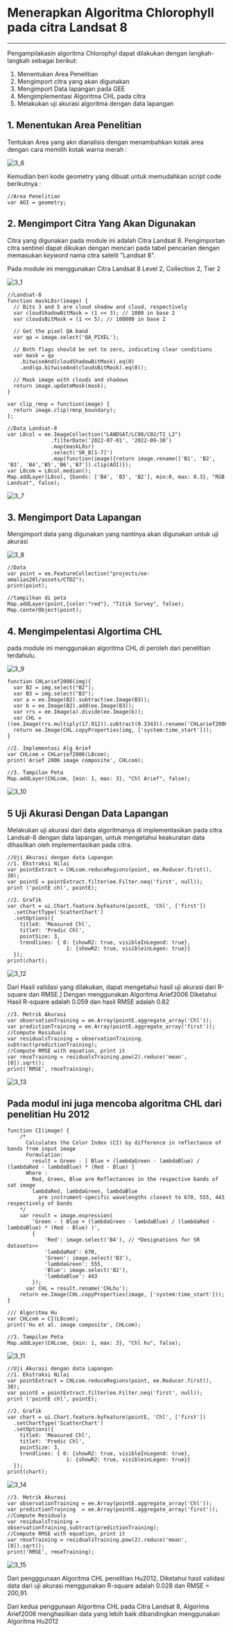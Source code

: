 # Menerapkan Algoritma Chlorophyll pada citra  Landsat 8
---
Pengampilakasin algoritma Chlorophyl dapat dilakukan dengan langkah-langkah sebagai berikut:
1. Menentukan Area Penelitian
2. Mengimport citra yang akan digunakan
3. Mengimport Data lapangan pada GEE
4. Mengimplementasi Algoritma CHL pada citra
5. Melakukan uji akurasi algoritma dengan data lapangan

## 1. Menentukan Area Penelitian
Tentukan Area yang akn dianalisis dengan menambahkan kotak area dengan cara memilih kotak warna merah :

![3_6](https://github.com/manessa-md/BUDEE/assets/108891611/26a62f5c-4e12-4cbf-9629-64e2217afc24)

Kemudian beri kode geometry yang dibuat untuk memudahkan script code berikutnya :
```
//Area Penelitian
var AOI = geometry;
```

## 2. Mengimport Citra Yang Akan Digunakan
Citra yang digunakan pada module ini adalah Citra Landsat 8.
Pengimportan citra sentinel dapat dikukan dengan mencari pada tabel pencarian dengan memasukan _keyword_ nama citra satelit "Landsat 8".

Pada module ini menggunakan Citra Landsat 8 Level 2, Collection 2, Tier 2

![3_1](https://github.com/manessa-md/BUDEE/assets/108891611/b07d0e81-7aab-4c3e-ba83-719f053ffc0f)

```
//Landsat-8
function maskL8sr(image) {
  // Bits 3 and 5 are cloud shadow and cloud, respectively
  var cloudShadowBitMask = (1 << 3); // 1000 in base 2
  var cloudsBitMask = (1 << 5); // 100000 in base 2

  // Get the pixel QA band
  var qa = image.select('QA_PIXEL');

  // Both flags should be set to zero, indicating clear conditions
  var mask = qa
    .bitwiseAnd(cloudShadowBitMask).eq(0)
    .and(qa.bitwiseAnd(cloudsBitMask).eq(0));

  // Mask image with clouds and shadows
  return image.updateMask(mask);
}

var clip_rmnp = function(image) {
  return image.clip(rmnp_boundary);
};

//Data Landsat-8
var L8col = ee.ImageCollection("LANDSAT/LC08/C02/T2_L2")
              .filterDate('2022-07-01', '2022-09-30')
              .map(maskL8sr)
              .select('SR_B[1-7]')
              .map(function(image){return image.rename(['B1', 'B2', 'B3', 'B4','B5','B6','B7']).clip(AOI)});
var L8com = L8col.median();
Map.addLayer(L8col, {bands: ['B4', 'B3', 'B2'], min:0, max: 0.3}, "RGB Landsat", false);
```
![3_7](https://github.com/manessa-md/BUDEE/assets/108891611/918055e4-4a47-4d13-80ea-7e1ab0738d36)


## 3. Mengimport Data Lapangan 
Mengimport data yang digunakan yang nantinya akan digunakan untuk uji akurasi

![3_8](https://github.com/manessa-md/BUDEE/assets/108891611/3fce73d3-6862-45de-9455-4bae17c3ce03)

```
//Data
var point = ee.FeatureCollection("projects/ee-amalias20l/assets/CTD2");
print(point);

//tampilkan di peta
Map.addLayer(point,{color:"red"}, "Titik Survey", false);
Map.centerObject(point);
```
## 4. Mengimpelentasi Algortima CHL
pada module ini menggunakan algoritma  CHL di peroleh dari penelitian terdahulu. 

![3_9](https://github.com/manessa-md/BUDEE/assets/108891611/0ea20e99-78f2-456e-a834-5430fcd81fbc)

```
function CHLarief2006(img){
  var B2 = img.select("B2");
  var B3 = img.select("B3");
  var a = ee.Image(B2).subtract(ee.Image(B3));
  var b = ee.Image(B2).add(ee.Image(B3));
  var rrs = ee.Image(a).divide(ee.Image(b));
  var CHL = ((ee.Image(rrs.multiply(17.912)).subtract(0.3343)).rename('CHLarief2006'));
  return ee.Image(CHL.copyProperties(img, ['system:time_start']));
}

//2. Implementasi Alg Arief
var CHLcom = CHLarief2006(L8com);
print('Arief 2006 image composite', CHLcom);

//3. Tampilan Peta
Map.addLayer(CHLcom, {min: 1, max: 3}, "Chl Arief", false);
```

![3_10](https://github.com/manessa-md/BUDEE/assets/108891611/fc0e94c4-478b-46c8-8d0c-c93791571e07)

## 5 Uji Akurasi Dengan Data Lapangan
Melakukan uji akurasi dari data algoritmanya di implementasikan pada citra Landsat-8 dengan data lapangan, untuk mengetahui keakuratan data dihasilkan oleh implementasikan pada citra.

```
//Uji Akurasi dengan data Lapangan
//1. Ekstraksi Nilai
var pointExtract = CHLcom.reduceRegions(point, ee.Reducer.first(), 30);
var pointE = pointExtract.filter(ee.Filter.neq('first', null));
print ('pointE chl', pointE);

//2. Grafik 
var chart = ui.Chart.feature.byFeature(pointE, 'Chl', ['first'])
  .setChartType('ScatterChart')
  .setOptions({
    titleX: 'Measured Chl',
    titleY: 'Predic Chl',
    pointSize: 3,
    trendlines: { 0: {showR2: true, visibleInLegend: true},
                   1: {showR2: true, visibleinLegen: true}}
  });
print(chart);
```
![3_12](https://github.com/manessa-md/BUDEE/assets/108891611/abafa8c8-c2c1-4e5d-bf6f-db81323f68e3)

Dari Hasil validasi yang dilakukan, dapat mengetahui hasil uji akurasi dari R-square dan RMSE.]
Dengan menggunakan Algoritma Arief2006 Diketahui Hasil R-square adalah 0.059 dan hasil RMSE adalah 0.82

```
//3. Metrik Akurasi
var observationTraining = ee.Array(pointE.aggregate_array('Chl'));
var predictionTraining = ee.Array(pointE.aggregate_array('first'));
//Compute Residuals
var residualsTraining = observationTraining. subtract(predictionTraining);
//Compute RMSE with equation, print it
var rmseTraining = residualsTraining.pow(2).reduce('mean', [0]).sqrt();
print('RMSE', rmseTraining);
```

![3_13](https://github.com/manessa-md/BUDEE/assets/108891611/b82d2ab1-5970-47b8-a17a-a1514067cb52)


## Pada modul ini juga mencoba algoritma CHL dari penelitian Hu 2012

```
function CI(image) {
    /*
      Calculates the Color Index (CI) by difference in reflectance of bands from input image
      Formulation:
        result = Green - [ Blue + (lambdaGreen - lambdaBlue) / (lambdaRed - lambdaBlue) * (Red - Blue) ]
      Where :
        Red, Green, Blue are Reflectances in the respective bands of sat image
        lambdaRed, lambdaGreen, lambdaBlue
          are instrument-specific wavelengths closest to 670, 555, 443 respectively of bands
    */
    var result = image.expression(
        'Green - ( Blue + (lambdaGreen - lambdaBlue) / (lambdaRed - lambdaBlue) * (Red - Blue) )',
        {
            'Red': image.select('B4'), // *Designations for SR datasets>>
            'lambdaRed': 670,
            'Green': image.select('B3'),
            'lambdaGreen': 555,
            'Blue': image.select('B2'),
            'lambdaBlue': 443
        });
      var CHL = result.rename('CHLhu');
    return ee.Image(CHL.copyProperties(image, ['system:time_start']));
}

/// Algoritma Hu
var CHLcom = CI(L8com);
print('Hu et al. image composite', CHLcom);

//3. Tampilan Peta
Map.addLayer(CHLcom, {min: 1, max: 3}, "Chl hu", false);
```
![3_11](https://github.com/manessa-md/BUDEE/assets/108891611/0cc8aa27-923a-43cf-92fb-6b766fbb189a)


```
//Uji Akurasi dengan data Lapangan
//1. Ekstraksi Nilai
var pointExtract = CHLcom.reduceRegions(point, ee.Reducer.first(), 30);
var pointE = pointExtract.filter(ee.Filter.neq('first', null));
print ('pointE chl', pointE);

//2. Grafik 
var chart = ui.Chart.feature.byFeature(pointE, 'Chl', ['first'])
  .setChartType('ScatterChart')
  .setOptions({
    titleX: 'Measured Chl',
    titleY: 'Predic Chl',
    pointSize: 3,
    trendlines: { 0: {showR2: true, visibleInLegend: true},
                   1: {showR2: true, visibleinLegen: true}}
  });
print(chart);
```
![3_14](https://github.com/manessa-md/BUDEE/assets/108891611/df8b540e-5041-43dd-af74-af3c5c0cd45c)


```
//3. Metrik Akurasi
var observationTraining = ee.Array(pointE.aggregate_array('Chl'));
var predictionTraining  = ee.Array(pointE.aggregate_array('first'));
//Compute Residuals
var residualsTraining = observationTraining.subtract(predictionTraining);
//Compute RMSE with equation, print it
var rmseTraining = residualsTraining.pow(2).reduce('mean', [0]).sqrt();
print('RMSE', rmseTraining);
```

![3_15](https://github.com/manessa-md/BUDEE/assets/108891611/95287633-89ce-48de-8bd7-ee5d5722616b)

Dari pengggunaan Algoritma CHL penelitian Hu2012, Diketahui hasil validasi data dari uji akurasi menggunakan R-square adalah 0.028 dan RMSE = 200,91.

Dari kedua penggunaan Algoritma CHL pada Citra Landsat 8, Algorima Arief2006 menghasilkan data yang lebih baik dibandingkan menggunakan Algoritma Hu2012







